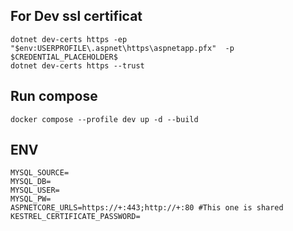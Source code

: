 ﻿## For Dev ssl certificat
```
dotnet dev-certs https -ep "$env:USERPROFILE\.aspnet\https\aspnetapp.pfx"  -p $CREDENTIAL_PLACEHOLDER$
dotnet dev-certs https --trust
```

## Run compose
`docker compose --profile dev up -d --build`

## ENV
```
MYSQL_SOURCE=
MYSQL_DB=
MYSQL_USER=
MYSQL_PW=
ASPNETCORE_URLS=https://+:443;http://+:80 #This one is shared
KESTREL_CERTIFICATE_PASSWORD=
```